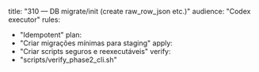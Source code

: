 title: "310 — DB migrate/init (create raw_row_json etc.)"
audience: "Codex executor"
rules:
  - "Idempotent"
plan:
  - "Criar migrações mínimas para staging"
apply:
  - "Criar scripts seguros e reexecutáveis"
verify:
  - "scripts/verify_phase2_cli.sh"
